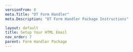 ```yaml
---
versionFrom: 8
meta.Title: "DT Form Handler"
meta.Description: "DT Form Handler Package Instructions"

layout: default
title: Setup Your HTML Email
nav_order: 7
parent: Form Handler Package
---
```


